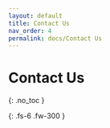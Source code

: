 ```yaml
---
layout: default
title: Contact Us
nav_order: 4
permalink: docs/Contact Us
---
```


# Contact Us
{: .no_toc }


{: .fs-6 .fw-300 }
